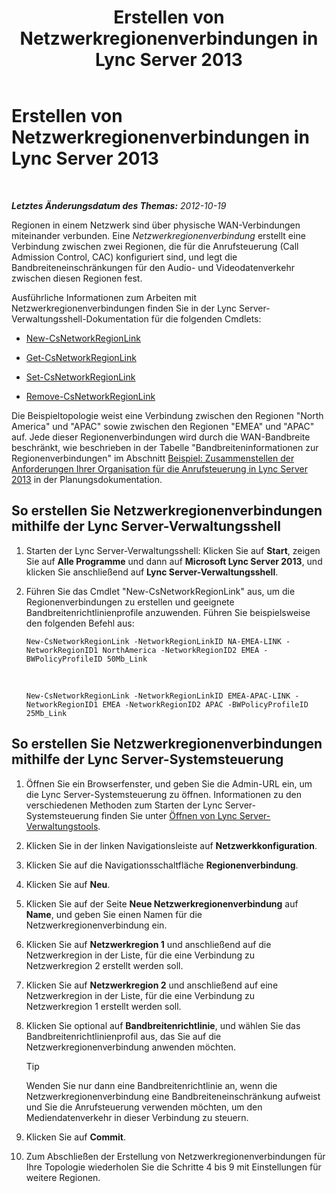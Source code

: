 ﻿---
title: Erstellen von Netzwerkregionenverbindungen in Lync Server 2013
TOCTitle: Erstellen von Netzwerkregionenverbindungen in Lync Server 2013
ms:assetid: f8163910-8935-475d-88a2-3aa44feb9dbe
ms:mtpsurl: https://technet.microsoft.com/de-de/library/Gg413047(v=OCS.15)
ms:contentKeyID: 49295949
ms.date: 05/19/2016
mtps_version: v=OCS.15
ms.translationtype: HT
---

# Erstellen von Netzwerkregionenverbindungen in Lync Server 2013

 

_**Letztes Änderungsdatum des Themas:** 2012-10-19_

Regionen in einem Netzwerk sind über physische WAN-Verbindungen miteinander verbunden. Eine *Netzwerkregionenverbindung* erstellt eine Verbindung zwischen zwei Regionen, die für die Anrufsteuerung (Call Admission Control, CAC) konfiguriert sind, und legt die Bandbreiteneinschränkungen für den Audio- und Videodatenverkehr zwischen diesen Regionen fest.

Ausführliche Informationen zum Arbeiten mit Netzwerkregionenverbindungen finden Sie in der Lync Server-Verwaltungsshell-Dokumentation für die folgenden Cmdlets:

  - [New-CsNetworkRegionLink](https://docs.microsoft.com/en-us/powershell/module/skype/New-CsNetworkRegionLink)

  - [Get-CsNetworkRegionLink](https://docs.microsoft.com/en-us/powershell/module/skype/Get-CsNetworkRegionLink)

  - [Set-CsNetworkRegionLink](https://docs.microsoft.com/en-us/powershell/module/skype/Set-CsNetworkRegionLink)

  - [Remove-CsNetworkRegionLink](https://docs.microsoft.com/en-us/powershell/module/skype/Remove-CsNetworkRegionLink)

Die Beispieltopologie weist eine Verbindung zwischen den Regionen "North America" und "APAC" sowie zwischen den Regionen "EMEA" und "APAC" auf. Jede dieser Regionenverbindungen wird durch die WAN-Bandbreite beschränkt, wie beschrieben in der Tabelle "Bandbreiteninformationen zur Regionenverbindungen" im Abschnitt [Beispiel: Zusammenstellen der Anforderungen Ihrer Organisation für die Anrufsteuerung in Lync Server 2013](lync-server-2013-example-of-gathering-your-requirements-for-call-admission-control.md) in der Planungsdokumentation.

## So erstellen Sie Netzwerkregionenverbindungen mithilfe der Lync Server-Verwaltungsshell

1.  Starten der Lync Server-Verwaltungsshell: Klicken Sie auf **Start**, zeigen Sie auf **Alle Programme** und dann auf **Microsoft Lync Server 2013**, und klicken Sie anschließend auf **Lync Server-Verwaltungsshell**.

2.  Führen Sie das Cmdlet "New-CsNetworkRegionLink" aus, um die Regionenverbindungen zu erstellen und geeignete Bandbreitenrichtlinienprofile anzuwenden. Führen Sie beispielsweise den folgenden Befehl aus:
    
        New-CsNetworkRegionLink -NetworkRegionLinkID NA-EMEA-LINK -NetworkRegionID1 NorthAmerica -NetworkRegionID2 EMEA -BWPolicyProfileID 50Mb_Link

       &nbsp;
    
        New-CsNetworkRegionLink -NetworkRegionLinkID EMEA-APAC-LINK -NetworkRegionID1 EMEA -NetworkRegionID2 APAC -BWPolicyProfileID 25Mb_Link

## So erstellen Sie Netzwerkregionenverbindungen mithilfe der Lync Server-Systemsteuerung

1.  Öffnen Sie ein Browserfenster, und geben Sie die Admin-URL ein, um die Lync Server-Systemsteuerung zu öffnen. Informationen zu den verschiedenen Methoden zum Starten der Lync Server-Systemsteuerung finden Sie unter [Öffnen von Lync Server-Verwaltungstools](lync-server-2013-open-lync-server-administrative-tools.md).

2.  Klicken Sie in der linken Navigationsleiste auf **Netzwerkkonfiguration**.

3.  Klicken Sie auf die Navigationsschaltfläche **Regionenverbindung**.

4.  Klicken Sie auf **Neu**.

5.  Klicken Sie auf der Seite **Neue Netzwerkregionenverbindung** auf **Name**, und geben Sie einen Namen für die Netzwerkregionenverbindung ein.

6.  Klicken Sie auf **Netzwerkregion 1** und anschließend auf die Netzwerkregion in der Liste, für die eine Verbindung zu Netzwerkregion 2 erstellt werden soll.

7.  Klicken Sie auf **Netzwerkregion 2** und anschließend auf eine Netzwerkregion in der Liste, für die eine Verbindung zu Netzwerkregion 1 erstellt werden soll.

8.  Klicken Sie optional auf **Bandbreitenrichtlinie**, und wählen Sie das Bandbreitenrichtlinienprofil aus, das Sie auf die Netzwerkregionenverbindung anwenden möchten.
    

    > [!TIP]
    > Wenden Sie nur dann eine Bandbreitenrichtlinie an, wenn die Netzwerkregionenverbindung eine Bandbreiteneinschränkung aufweist und Sie die Anrufsteuerung verwenden möchten, um den Mediendatenverkehr in dieser Verbindung zu steuern.



9.  Klicken Sie auf **Commit**.

10. Zum Abschließen der Erstellung von Netzwerkregionenverbindungen für Ihre Topologie wiederholen Sie die Schritte 4 bis 9 mit Einstellungen für weitere Regionen.

